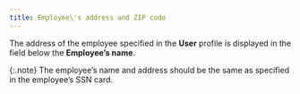 ```yaml
---
title: Employee\'s address and ZIP code
---
```



The address of the employee specified in the **User**  profile is displayed in the field below the **Employee’s 
 name**.


{:.note}
The employee’s name and address should be  the same as specified in the employee’s SSN card.
